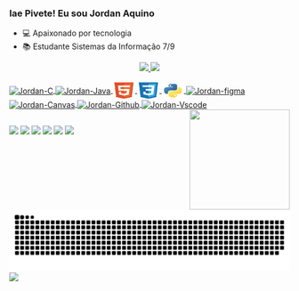 ### Iae Pivete! Eu sou Jordan Aquino


- 💻 Apaixonado por tecnologia
- 📚 Estudante Sistemas da Informação 7/9

<div align="center">
  <a href="https://github.com/JordanAquino">
  <img height="180em" src="https://github-readme-stats.vercel.app/api?username=JordanAquino&show_icons=true&theme=cobalt&include_all_commits=true&count_private=true"/>
  <img height="180em" src="https://github-readme-stats.vercel.app/api/top-langs/?username=JordanAquino&layout=compact&langs_count=7&theme=cobalt"/>
</div>
 
<div style="display: inline_block"><br>

  <img align="center" alt="Jordan-C" height="30" width="40" src="https://cdn.jsdelivr.net/gh/devicons/devicon/icons/c/c-original.svg" />
  <img align="center" alt="Jordan-Java" height="30" width="40" src="https://cdn.jsdelivr.net/gh/devicons/devicon/icons/java/java-original-wordmark.svg" />
  <img align="center" alt="Jordan-HTML" height="30" width="40" src="https://raw.githubusercontent.com/devicons/devicon/master/icons/html5/html5-original.svg">
  <img align="center" alt="Jordan-CSS" height="30" width="40" src="https://raw.githubusercontent.com/devicons/devicon/master/icons/css3/css3-original.svg">
  <img align="center" alt="Jordan-Python" height="30" width="40" src="https://raw.githubusercontent.com/devicons/devicon/master/icons/python/python-original.svg">
  <img align="center" alt="Jordan-figma" height="30" width="40" src="https://cdn.jsdelivr.net/gh/devicons/devicon/icons/figma/figma-original.svg" />
  <img align="center" alt="Jordan-Canvas" height="30" width="40" src="https://cdn.jsdelivr.net/gh/devicons/devicon/icons/canva/canva-original.svg" />
  <img align="center" alt="Jordan-Github" height="30" width="40" src="https://cdn.jsdelivr.net/gh/devicons/devicon/icons/github/github-original.svg" />
  <img align="center" alt="Jordan-Vscode" height="30" width="40" src="https://cdn.jsdelivr.net/gh/devicons/devicon/icons/vscode/vscode-original.svg" />
  <img align="right" alt-"Jordan-yoda" height="180" width="180" src="https://cdn.discordapp.com/attachments/835952012122128414/1053409979031355392/eu.gif" />


  </div>
  
##

<div> 
  <a href="https://www.youtube.com/channel/UCB1dO1a4fRwpDrAWk2lOLCA" target="_blank"><img src="https://img.shields.io/badge/YouTube-FF0000?style=for-the-badge&logo=youtube&logoColor=white" target="_blank"></a>
  <a href="https://www.instagram.com/_jordanaquino/" target="_blank"><img src="https://img.shields.io/badge/-Instagram-%23E4405F?style=for-the-badge&logo=instagram&logoColor=white" target="_blank"></a>
 	<a href="https://www.twitch.tv/jrdns_" target="_blank"><img src="https://img.shields.io/badge/Twitch-9146FF?style=for-the-badge&logo=twitch&logoColor=white" target="_blank"></a>
 <a href="https://discord.gg/#8069" target="_blank"><img src="https://img.shields.io/badge/Discord-7289DA?style=for-the-badge&logo=discord&logoColor=white" target="_blank"></a> 
  <a href = "mailto:contato.jordanaquino@gmail.com"><img src="https://img.shields.io/badge/-Gmail-%23333?style=for-the-badge&logo=gmail&logoColor=white" target="_blank"></a>
  <a href="linkedin.com/in/jordan-aquino-903653214/" target="_blank"><img src="https://img.shields.io/badge/-LinkedIn-%230077B5?style=for-the-badge&logo=linkedin&logoColor=white" target="_blank"></a> 
  
  ![Snake animation](https://github.com/JordanAquino/JordanAquino/blob/output/github-contribution-grid-snake.svg)[![][black-shield]][black]

[black]: http://github.com/psf/black
[black-shield]: https://img.shields.io/badge/code%20style-black-black.svg?style=for-the-badge&labelColor=gray





  
</div>
